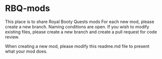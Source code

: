 # RBQ-mods
This place is to share Royal Booty Quests mods
For each new mod, please create a new branch. Naming conditions are open.
If you wish to modify existing files, please create a new branch and create a pull request for code review.

When creating a new mod, please modify this readme.md file to present what your mod does.